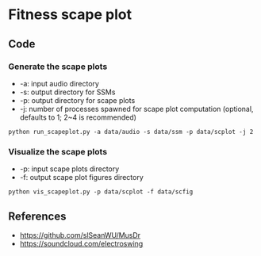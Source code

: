 # Fitness scape plot

## Code

### Generate the scape plots

* -a: input audio directory
* -s: output directory for SSMs
* -p: output directory for scape plots
* -j: number of processes spawned for scape plot computation (optional, defaults to 1; 2~4 is recommended)

```
python run_scapeplot.py -a data/audio -s data/ssm -p data/scplot -j 2
```

### Visualize the scape plots

* -p: input scape plots directory
* -f: output scape plot figures directory

```
python vis_scapeplot.py -p data/scplot -f data/scfig 
```

## References
* https://github.com/slSeanWU/MusDr
* https://soundcloud.com/electroswing